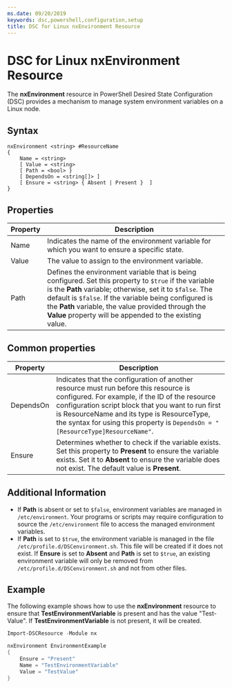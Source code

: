 ```yaml
---
ms.date: 09/20/2019
keywords: dsc,powershell,configuration,setup
title: DSC for Linux nxEnvironment Resource
---
```

# DSC for Linux nxEnvironment Resource

The **nxEnvironment** resource in PowerShell Desired State Configuration (DSC) provides a mechanism
to manage system environment variables on a Linux node.

## Syntax

```Syntax
nxEnvironment <string> #ResourceName
{
    Name = <string>
    [ Value = <string>
    [ Path = <bool> }
    [ DependsOn = <string[]> ]
    [ Ensure = <string> { Absent | Present }  ]
}
```

## Properties

|Property |Description |
|---|---|
|Name |Indicates the name of the environment variable for which you want to ensure a specific state. |
|Value |The value to assign to the environment variable. |
|Path |Defines the environment variable that is being configured. Set this property to `$true` if the variable is the **Path** variable; otherwise, set it to `$false`. The default is `$false`. If the variable being configured is the **Path** variable, the value provided through the **Value** property will be appended to the existing value. |

## Common properties

|Property |Description |
|---|---|
|DependsOn |Indicates that the configuration of another resource must run before this resource is configured. For example, if the ID of the resource configuration script block that you want to run first is ResourceName and its type is ResourceType, the syntax for using this property is `DependsOn = "[ResourceType]ResourceName"`. |
|Ensure |Determines whether to check if the variable exists. Set this property to **Present** to ensure the variable exists. Set it to **Absent** to ensure the variable does not exist. The default value is **Present**. |

## Additional Information

- If **Path** is absent or set to `$false`, environment variables are managed in `/etc/environment`.
  Your programs or scripts may require configuration to source the `/etc/environment` file to access
  the managed environment variables.
- If **Path** is set to `$true`, the environment variable is managed in the file
  `/etc/profile.d/DSCenvironment.sh`. This file will be created if it does not exist. If **Ensure**
  is set to **Absent** and **Path** is set to `$true`, an existing environment variable will only be
  removed from `/etc/profile.d/DSCenvironment.sh` and not from other files.

## Example

The following example shows how to use the **nxEnvironment** resource to ensure that
**TestEnvironmentVariable** is present and has the value "Test-Value". If
**TestEnvironmentVariable** is not present, it will be created.

```powershell
Import-DSCResource -Module nx

nxEnvironment EnvironmentExample
{
    Ensure = "Present"
    Name = "TestEnvironmentVariable"
    Value = "TestValue"
}
```